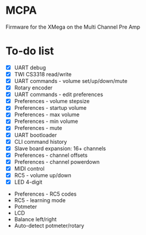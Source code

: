 MCPA
========

Firmware for the XMega on the Multi Channel Pre Amp


To-do list
==========
- [x] UART debug
- [x] TWI CS3318 read/write
- [x] UART commands - volume set/up/down/mute
- [x] Rotary encoder
- [x] UART commands - edit preferences
- [x] Preferences - volume stepsize
- [x] Preferences - startup volume
- [x] Preferences - max volume
- [x] Preferences - min volume
- [x] Preferences - mute
- [x] UART bootloader
- [x] CLI command history
- [x] Slave board expansion: 16+ channels
- [x] Preferences - channel offsets
- [x] Preferences - channel powerdown
- [x] MIDI control
- [x] RC5 - volume up/down
- [x] LED 4-digit
- Preferences - RC5 codes
- RC5 - learning mode
- Potmeter
- LCD
- Balance left/right
- Auto-detect potmeter/rotary
